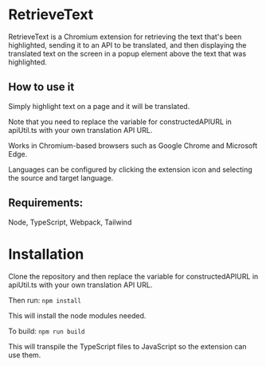 # RetrieveText
RetrieveText is a Chromium extension for retrieving the text that's been highlighted, sending it to an API to be translated, and then displaying the translated text on the screen in a popup element above the text that was highlighted.

## How to use it
Simply highlight text on a page and it will be translated.

Note that you need to replace the variable for constructedAPIURL in apiUtil.ts with your own translation API URL.

Works in Chromium-based browsers such as Google Chrome and Microsoft Edge.

Languages can be configured by clicking the extension icon and selecting the source and target language.

## Requirements:
Node, TypeScript, Webpack, Tailwind

# Installation
Clone the repository and then replace the variable for constructedAPIURL in apiUtil.ts with your own translation API URL.

Then run:
`npm install`

This will install the node modules needed.

To build:
`npm run build`

This will transpile the TypeScript files to JavaScript so the extension can use them.